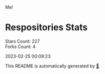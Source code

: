 Me!

# Respositories Stats
Stars Count: 227  
Forks Count: 4

2023-02-25 00:09:23  

This README is automatically generated by [🐰](https://github.com/rnitta/rnitta).
